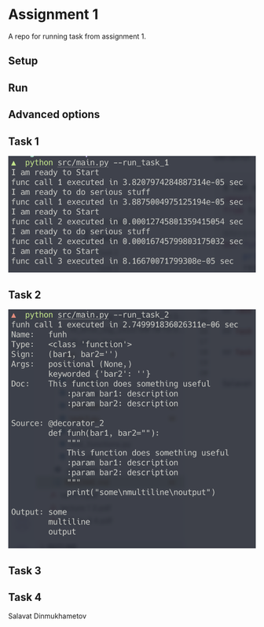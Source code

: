 # Assignment 1

A repo for running task from assignment 1. 

## Setup

## Run

## Advanced options

## Task 1
![task 1 output](img/task1_output.png)

## Task 2
![task 2 output](img/task2_output.png)

## Task 3

## Task 4


Salavat Dinmukhametov 